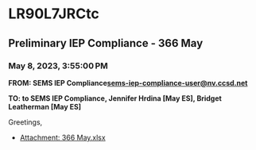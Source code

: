 # LR90L7JRCtc
## Preliminary IEP Compliance - 366 May
### May 8, 2023, 3:55:00 PM
**FROM: SEMS IEP Compliance<sems-iep-compliance-user@nv.ccsd.net>**

**TO: to SEMS IEP Compliance, Jennifer Hrdina [May ES], Bridget Leatherman [May ES]**


Greetings, 





* [Attachment: 366 May.xlsx](LR90L7JRCtc-attachment-1.xlsx)
